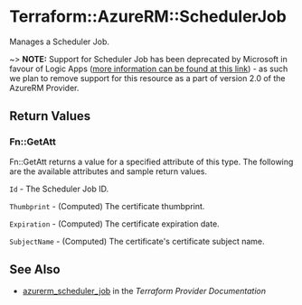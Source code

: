 # Terraform::AzureRM::SchedulerJob

Manages a Scheduler Job.

~> **NOTE:** Support for Scheduler Job has been deprecated by Microsoft in favour of Logic Apps ([more information can be found at this link](https://docs.microsoft.com/en-us/azure/scheduler/migrate-from-scheduler-to-logic-apps)) - as such we plan to remove support for this resource as a part of version 2.0 of the AzureRM Provider.

## Return Values

### Fn::GetAtt

Fn::GetAtt returns a value for a specified attribute of this type. The following are the available attributes and sample return values.

`Id` - The Scheduler Job ID.

`Thumbprint` - (Computed) The certificate thumbprint.

`Expiration` - (Computed)  The certificate expiration date.

`SubjectName` - (Computed) The certificate's certificate subject name.

## See Also

* [azurerm_scheduler_job](https://www.terraform.io/docs/providers/azurerm/r/scheduler_job.html) in the _Terraform Provider Documentation_